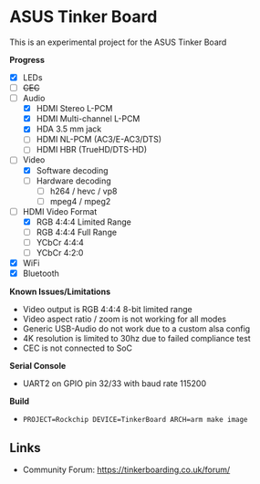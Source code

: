 # ASUS Tinker Board

This is an experimental project for the ASUS Tinker Board

**Progress**

* [x] LEDs
* [ ] ~~CEC~~
* [ ] Audio
  * [x] HDMI Stereo L-PCM
  * [x] HDMI Multi-channel L-PCM
  * [x] HDA 3.5 mm jack
  * [ ] HDMI NL-PCM (AC3/E-AC3/DTS)
  * [ ] HDMI HBR (TrueHD/DTS-HD)
* [ ] Video
  * [x] Software decoding
  * [ ] Hardware decoding
    * [ ] h264 / hevc / vp8
    * [ ] mpeg4 / mpeg2
* [ ] HDMI Video Format
  * [x] RGB 4:4:4 Limited Range
  * [ ] RGB 4:4:4 Full Range
  * [ ] YCbCr 4:4:4
  * [ ] YCbCr 4:2:0
* [x] WiFi
* [x] Bluetooth

**Known Issues/Limitations**

* Video output is RGB 4:4:4 8-bit limited range
* Video aspect ratio / zoom is not working for all modes
* Generic USB-Audio do not work due to a custom alsa config
* 4K resolution is limited to 30hz due to failed compliance test
* CEC is not connected to SoC

**Serial Console**

* UART2 on GPIO pin 32/33 with baud rate 115200

**Build**

* `PROJECT=Rockchip DEVICE=TinkerBoard ARCH=arm make image`

## Links

* Community Forum: https://tinkerboarding.co.uk/forum/

